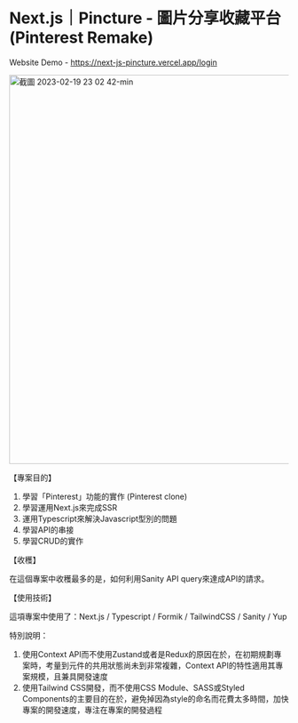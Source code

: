 # Next.js｜Pincture - 圖片分享收藏平台 (Pinterest Remake)

Website Demo - https://next-js-pincture.vercel.app/login

<img width="700" alt="截圖 2023-02-19 23 02 42-min" src="https://user-images.githubusercontent.com/104335056/222036607-ca06dffc-f73f-4b12-800e-4221de3d07b7.png">

【專案目的】
1. 學習「Pinterest」功能的實作 (Pinterest clone)
2. 學習運用Next.js來完成SSR
3. 運用Typescript來解決Javascript型別的問題
4. 學習API的串接
5. 學習CRUD的實作

【收穫】

在這個專案中收穫最多的是，如何利用Sanity API query來達成API的請求。

【使用技術】

這項專案中使用了：Next.js / Typescript / Formik / TailwindCSS / Sanity / Yup

特別說明：
1. 使用Context API而不使用Zustand或者是Redux的原因在於，在初期規劃專案時，考量到元件的共用狀態尚未到非常複雜，Context API的特性適用其專案規模，且兼具開發速度
2. 使用Tailwind CSS開發，而不使用CSS Module、SASS或Styled Components的主要目的在於，避免掉因為style的命名而花費太多時間，加快專案的開發速度，專注在專案的開發過程
